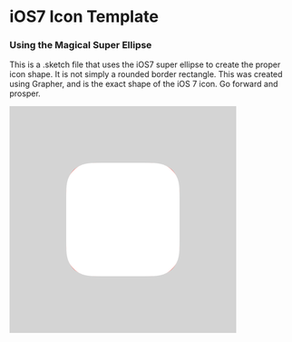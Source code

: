 iOS7 Icon Template
===================
### Using the Magical Super Ellipse

This is a .sketch file that uses the iOS7 super ellipse to create the proper icon shape. It is not simply a rounded border rectangle. This was created using Grapher, and is the exact shape of the iOS 7 icon. Go forward and prosper.

![](/img/the%20difference.png)




